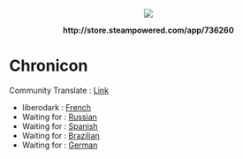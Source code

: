 <p align="center">
    <img src="http://cdn.edgecast.steamstatic.com/steam/apps/736260/header.jpg?t=1513619827">    
</p>
<p align="center">
  <b>http://store.steampowered.com/app/736260</b>
</p>

# Chronicon

Community Translate : <a href="https://steamcommunity.com/app/736260/discussions/0/1812044473324465589/"> Link </a>

- liberodark : <a href="https://steamcommunity.com/app/736260/discussions/0//"> French </a>
- Waiting for : <a href=""> Russian </a>
- Waiting for : <a href=""> Spanish </a>
- Waiting for : <a href=""> Brazilian </a>
- Waiting for : <a href=""> German </a>
